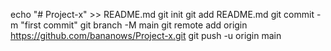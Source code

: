 echo "# Project-x" >> README.md
git init
git add README.md
git commit -m "first commit"
git branch -M main
git remote add origin https://github.com/bananows/Project-x.git
git push -u origin main
                
